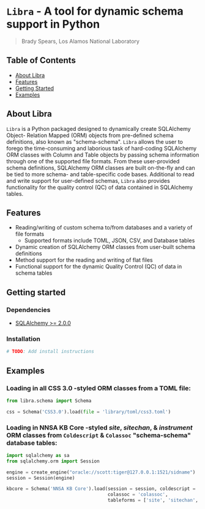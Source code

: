 # `Libra` - A tool for dynamic schema support in Python

> Brady Spears, Los Alamos National Laboratory

## Table of Contents

- [About Libra](#about-libra)
- [Features](#features)
- [Getting Started](#getting-started)
- [Examples](#examples)

## About Libra
`Libra` is a Python packaged designed to dynamically create SQLAlchemy Object-
Relation Mapped (ORM) objects from pre-defined schema definitions, also known as "schema-schema". `Libra` allows the user to forego the time-consuming and 
laborious task of hard-coding SQLAlchemy ORM classes with Column and Table 
objects by passing schema information through one of the supported file formats. 
From these user-provided schema definitions, SQLAlchemy ORM classes are built 
on-the-fly and can be tied to more schema- and table-specific code bases. 
Additional to read and write support for user-defined schemas, `Libra` also 
provides functionality for the quality control (QC) of data contained in 
SQLAlchemy tables.

## Features
* Reading/writing of custom schema to/from databases and a variety of file formats
    - Supported formats include TOML, JSON, CSV, and Database tables
* Dynamic creation of SQLAlchemy ORM classes from user-built schema definitions
* Method support for the reading and writing of flat files
* Functional support for the dynamic Quality Control (QC) of data in schema tables

## Getting started
### Dependencies
- [SQLAlchemy >= 2.0.0](https://www.sqlalchemy.org/)

### Installation
```sh
# TODO: Add install instructions
```

## Examples

### Loading in all CSS 3.0 -styled ORM classes from a TOML file:
```python
from libra.schema import Schema

css = Schema('CSS3.0').load(file = 'library/toml/css3.toml')
```

### Loading in NNSA KB Core -styled *site*, *sitechan*, & *instrument* ORM classes from `Coldescript` & `Colassoc` "schema-schema" database tables:
```python
import sqlalchemy as sa
from sqlalchemy.orm import Session

engine = create_engine("oracle://scott:tiger@127.0.0.1:1521/sidname")
session = Session(engine)

kbcore = Schema('NNSA KB Core').load(session = session, coldescript = 'coldescript',
                                     colassoc = 'colassoc', 
                                     tableforms = ['site', 'sitechan', 'instrument'])
```